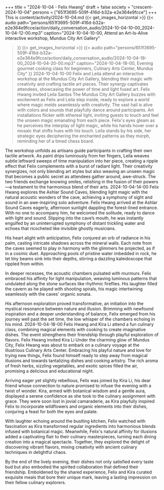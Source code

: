 +++
title = "2024-10-04 - Felix Hwang"
draft = false
society = "crescent-2024-10-04"
persons = ["651f3695-509f-416d-b32a-e2e364e9fcce"]
+++
This is content/activity/2024-10-04.md
{{< get_images_horizontal >}}
{{< audio
    path="persons/651f3695-509f-416d-b32a-e2e364e9fcce/action/daily_conversation_audio/2024-10-04-10-00_2024-10-04-12-00.mp3" 
    caption="2024-10-04-10-00, Attend an Art-Is-Alive interactive workshop, Mundus City Art Gallery"
>}}
{{< get_images_horizontal >}}
{{< audio
    path="persons/651f3695-509f-416d-b32a-e2e364e9fcce/action/daily_conversation_audio/2024-10-04-18-00_2024-10-04-20-00.mp3" 
    caption="2024-10-04-18-00, Evening gourmet cooking class for beginners, Culinary Arts Center, Mundus City"
>}}
2024-10-04-10-00
Felix and Leila attend an interactive workshop at the Mundus City Art Gallery, blending their magic with creativity and crafting tactile art pieces. Their synergy captivates attendees, showcasing the power of time and light fused art.
Felix Hwang invited Leila Santos
The Mundus City Art Gallery buzzes with excitement as Felix and Leila step inside, ready to explore a world where magic melds seamlessly with creativity. The vast hall is alive with colors and sounds that playfully dance around participants. Art installations flicker with ethereal light, inviting guests to touch and feel the unseen magic emanating from each piece. Felix's eyes gleam as he perceives the interplay of light magic, while his hands hover over a mosaic that shifts hues with his touch. Leila stands by his side, her strategic eyes deciphering the enchanted patterns as they morph, reminding her of a timed chess board.

The workshop unfolds as artisans guide participants in crafting their own tactile artwork. As paint drips luminously from her fingers, Leila weaves subtle leftward sweeps of time manipulation into her piece, creating a ripple effect that Felix complements with a burst of radiant light. Their creativity synergizes, not only blending art styles but also weaving an unseen magic that becomes a public secret as attendees gather around, awe-struck. The two friends exchange knowing smiles, relishing in the fusion of their powers—a testament to the harmonious blend of their arts.
2024-10-04-14-00
Felix Hwang explores the Ashlar Sound Caves, blending light magic with the natural acoustic wonders of the cave, achieving a symphony of sight and sound in an awe-inspiring solo adventure.
Felix Hwang arrived at the Ashlar Sound Caves eagerly, afternoon sunlight dappling the forest-lined entrance. With no one to accompany him, he welcomed the solitude, ready to dance with light and sound. Slipping into the cave’s mouth, he was instantly engulfed by an uninterrupted symphony of distant trickling water and echoes that ricocheted like invisible ghostly musicians.

His heart alight with anticipation, Felix conjured an orb of radiance in his palm, casting intricate shadows across the mineral walls. Each note from the caves seemed to play in harmony with the glimmers he projected, as if in a cosmic duet. Approaching pools of pristine water imbedded in rock, he let tiny beams sink into their depths, stirring a dazzling kaleidoscope that rippled from within.

In deeper recesses, the acoustic chambers pulsated with murmurs. Felix embraced his affinity for light manipulation, weaving luminous patterns that undulated along the stone surfaces like rhythmic fireflies. His laughter filled the cavern as he played with shooting spirals, his magic intertwining seamlessly with the caves' organic sonata.

His afternoon exploration proved transformative, an initiation into the mystical resonance between nature and illusion. Brimming with newfound inspiration and a deeper understanding of balance, Felix emerged from his journey well past the set time, the low whisper of the chambers echoing in his mind.
2024-10-04-18-00
Felix Hwang and Kira Li attend a fun culinary class, combining magical elements with cooking to create imaginative dishes. The event strengthens their friendship through playful exploration of flavors.
Felix Hwang invited Kira Li
Under the charming glow of Mundus City, Felix Hwang was about to embark on a culinary voyage at the illustrious Culinary Arts Center. Embracing his playful nature and love for trying new things, Felix found himself ready to step away from magical illusions and towards tantalizing dishes and cooking artistry. The rich aroma of fresh herbs, sizzling vegetables, and exotic spices filled the air, promising a delicious and educational night.  

Arriving eager yet slightly rebellious, Felix was joined by Kira Li, his dear friend whose connection to nature promised to infuse the evening with a twist of wonder. Kira, armed with botanical wisdom and a gentle aura, displayed a serene confidence as she took to the culinary assignment with grace. They were soon lost in jovial camaraderie, as Kira playfully inspired Felix to incorporate wildflowers and organic elements into their dishes, conjuring a feast for both the eyes and palate. 

With laughter echoing around the bustling kitchen, Felix watched with fascination as Kira transformed regular ingredients into harmonious blends infused with botanical magic. Meanwhile, Felix's natural affinity for illusions added a captivating flair to their culinary masterpieces, turning each dining creation into a magical spectacle. Together, they explored the delight of discovering vibrant flavors, mixing creativity with ancient culinary techniques in delightful chaos. 

By the end of the lively evening, their dishes not only satisfied every taste bud but also embodied the spirited collaboration that defined their friendship. Emboldened by the shared experience, Felix and Kira curated exquisite meals that bore their unique mark, leaving a lasting impression on their fellow culinary explorers.
